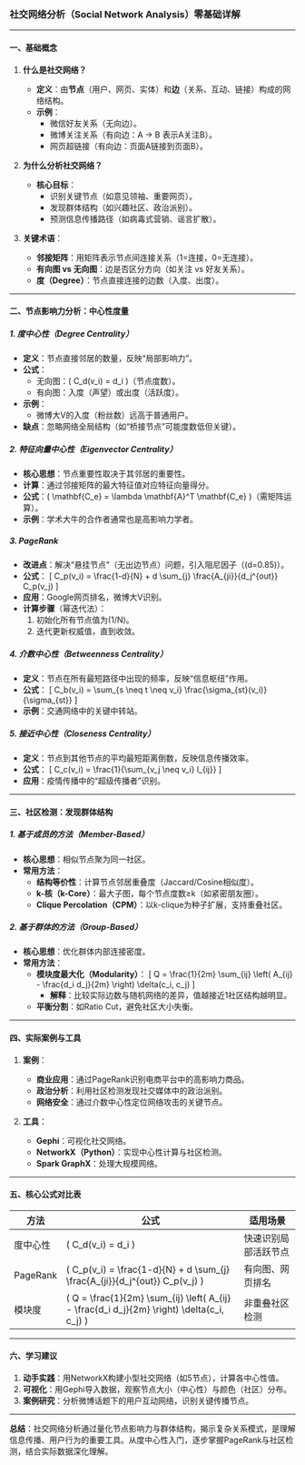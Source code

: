

### 社交网络分析（Social Network Analysis）零基础详解

---

#### **一、基础概念**
1. **什么是社交网络？**
   - **定义**：由**节点**（用户、网页、实体）和**边**（关系、互动、链接）构成的网络结构。
   - **示例**：
     - 微信好友关系（无向边）。
     - 微博关注关系（有向边：A → B 表示A关注B）。
     - 网页超链接（有向边：页面A链接到页面B）。

2. **为什么分析社交网络？**
   - **核心目标**：
     - 识别关键节点（如意见领袖、重要网页）。
     - 发现群体结构（如兴趣社区、政治派别）。
     - 预测信息传播路径（如病毒式营销、谣言扩散）。

3. **关键术语**：
   - **邻接矩阵**：用矩阵表示节点间连接关系（1=连接，0=无连接）。
   - **有向图 vs 无向图**：边是否区分方向（如关注 vs 好友关系）。
   - **度（Degree）**：节点直接连接的边数（入度、出度）。

---

#### **二、节点影响力分析：中心性度量**

##### **1. 度中心性（Degree Centrality）**
   - **定义**：节点直接邻居的数量，反映“局部影响力”。
   - **公式**：
     - 无向图：\( C_d(v_i) = d_i \)（节点度数）。
     - 有向图：入度（声望）或出度（活跃度）。
   - **示例**：
     - 微博大V的入度（粉丝数）远高于普通用户。
   - **缺点**：忽略网络全局结构（如“桥接节点”可能度数低但关键）。

##### **2. 特征向量中心性（Eigenvector Centrality）**
   - **核心思想**：节点重要性取决于其邻居的重要性。
   - **计算**：通过邻接矩阵的最大特征值对应特征向量得分。
   - **公式**：\( \mathbf{C_e} = \lambda \mathbf{A}^T \mathbf{C_e} \)（需矩阵运算）。
   - **示例**：学术大牛的合作者通常也是高影响力学者。

##### **3. PageRank**
   - **改进点**：解决“悬挂节点”（无出边节点）问题，引入阻尼因子（\(d=0.85\)）。
   - **公式**：
     \[
     C_p(v_i) = \frac{1-d}{N} + d \sum_{j} \frac{A_{ji}}{d_j^{out}} C_p(v_j)
     \]
   - **应用**：Google网页排名，微博大V识别。
   - **计算步骤**（幂迭代法）：
     1. 初始化所有节点值为\(1/N\)。
     2. 迭代更新权威值，直到收敛。

##### **4. 介数中心性（Betweenness Centrality）**
   - **定义**：节点在所有最短路径中出现的频率，反映“信息枢纽”作用。
   - **公式**：
     \[
     C_b(v_i) = \sum_{s \neq t \neq v_i} \frac{\sigma_{st}(v_i)}{\sigma_{st}}
     \]
   - **示例**：交通网络中的关键中转站。

##### **5. 接近中心性（Closeness Centrality）**
   - **定义**：节点到其他节点的平均最短距离倒数，反映信息传播效率。
   - **公式**：
     \[
     C_c(v_i) = \frac{1}{\sum_{v_j \neq v_i} l_{ij}}
     \]
   - **应用**：疫情传播中的“超级传播者”识别。

---

#### **三、社区检测：发现群体结构**

##### **1. 基于成员的方法（Member-Based）**
   - **核心思想**：相似节点聚为同一社区。
   - **常用方法**：
     - **结构等价性**：计算节点邻居重叠度（Jaccard/Cosine相似度）。
     - **k-核（k-Core）**：最大子图，每个节点度数≥k（如紧密朋友圈）。
     - **Clique Percolation（CPM）**：以k-clique为种子扩展，支持重叠社区。

##### **2. 基于群体的方法（Group-Based）**
   - **核心思想**：优化群体内部连接密度。
   - **常用方法**：
     - **模块度最大化（Modularity）**：
       \[
       Q = \frac{1}{2m} \sum_{ij} \left( A_{ij} - \frac{d_i d_j}{2m} \right) \delta(c_i, c_j)
       \]
       - **解释**：比较实际边数与随机网络的差异，值越接近1社区结构越明显。
     - **平衡分割**：如Ratio Cut，避免社区大小失衡。

---

#### **四、实际案例与工具**
1. **案例**：
   - **商业应用**：通过PageRank识别电商平台中的高影响力商品。
   - **政治分析**：利用社区检测发现社交媒体中的政治派别。
   - **网络安全**：通过介数中心性定位网络攻击的关键节点。

2. **工具**：
   - **Gephi**：可视化社交网络。
   - **NetworkX（Python）**：实现中心性计算与社区检测。
   - **Spark GraphX**：处理大规模网络。

---

#### **五、核心公式对比表**
| **方法**          | **公式**                                                                 | **适用场景**               |
|--------------------|-------------------------------------------------------------------------|--------------------------|
| 度中心性           | \( C_d(v_i) = d_i \)                                                   | 快速识别局部活跃节点       |
| PageRank           | \( C_p(v_i) = \frac{1-d}{N} + d \sum_{j} \frac{A_{ji}}{d_j^{out}} C_p(v_j) \) | 有向图、网页排名           |
| 模块度             | \( Q = \frac{1}{2m} \sum_{ij} \left( A_{ij} - \frac{d_i d_j}{2m} \right) \delta(c_i, c_j) \) | 非重叠社区检测             |

---

#### **六、学习建议**
1. **动手实践**：用NetworkX构建小型社交网络（如5节点），计算各中心性值。
2. **可视化**：用Gephi导入数据，观察节点大小（中心性）与颜色（社区）分布。
3. **案例研究**：分析微博话题下的用户互动网络，识别关键传播节点。

---

**总结**：社交网络分析通过量化节点影响力与群体结构，揭示复杂关系模式，是理解信息传播、用户行为的重要工具。从度中心性入门，逐步掌握PageRank与社区检测，结合实际数据深化理解。

